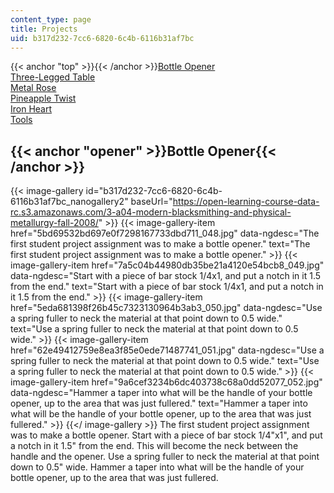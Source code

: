 ```yaml
---
content_type: page
title: Projects
uid: b317d232-7cc6-6820-6c4b-6116b31af7bc
---
```


{{< anchor "top" >}}{{< /anchor >}}[Bottle Opener](#opener)  
[Three-Legged Table](#table)  
[Metal Rose](#rose)  
[Pineapple Twist](#pineapple)  
[Iron Heart](#heart)  
[Tools](#tools)

{{< anchor "opener" >}}Bottle Opener{{< /anchor >}}
---------------------------------------------------
{{< image-gallery id="b317d232-7cc6-6820-6c4b-6116b31af7bc_nanogallery2" baseUrl="https://open-learning-course-data-rc.s3.amazonaws.com/3-a04-modern-blacksmithing-and-physical-metallurgy-fall-2008/" >}}
{{< image-gallery-item href="5bd69532bd697e0f7298167733dbd711_048.jpg" data-ngdesc="The first student project assignment was to make a bottle opener." text="The first student project assignment was to make a bottle opener." >}}
{{< image-gallery-item href="7a5c04b44980db35be21a4120e54bcb8_049.jpg" data-ngdesc="Start with a piece of bar stock 1/4x1, and put a notch in it 1.5 from the end." text="Start with a piece of bar stock 1/4x1, and put a notch in it 1.5 from the end." >}}
{{< image-gallery-item href="5eda681398f26b45c7323130964b3ab3_050.jpg" data-ngdesc="Use a spring fuller to neck the material at that point down to 0.5 wide." text="Use a spring fuller to neck the material at that point down to 0.5 wide." >}}
{{< image-gallery-item href="62e49412759e8ea3f85e0ede71487741_051.jpg" data-ngdesc="Use a spring fuller to neck the material at that point down to 0.5 wide." text="Use a spring fuller to neck the material at that point down to 0.5 wide." >}}
{{< image-gallery-item href="9a6cef3234b6dc403738c68a0dd52077_052.jpg" data-ngdesc="Hammer a taper into what will be the handle of your bottle opener, up to the area that was just fullered." text="Hammer a taper into what will be the handle of your bottle opener, up to the area that was just fullered." >}}
{{</ image-gallery >}}
The first student project assignment was to make a bottle opener. Start with a piece of bar stock 1/4"x1", and put a notch in it 1.5" from the end. This will become the neck between the handle and the opener. Use a spring fuller to neck the material at that point down to 0.5" wide. Hammer a taper into what will be the handle of your bottle opener, up to the area that was just fullered.